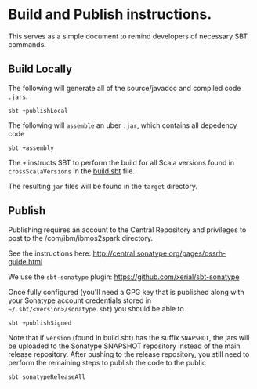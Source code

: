 # Build and Publish instructions.

This serves as a simple document to remind developers of necessary SBT commands.

## Build Locally

The following will generate all of the source/javadoc and compiled code `.jars`. 

```
sbt +publishLocal
```

The following will `assemble` an uber `.jar`, which contains all depedency code

```
sbt +assembly
```

The `+` instructs SBT to perform the build for all Scala versions found in `crossScalaVersions` in 
the [build.sbt](build.sbt) file. 

The resulting `jar` files will be found in the `target` directory. 

## Publish

Publishing requires an account to the Central Repository and privileges to post to the /com/ibm/ibmos2spark
directory. 

See the instructions here: http://central.sonatype.org/pages/ossrh-guide.html

We use the `sbt-sonatype` plugin: https://github.com/xerial/sbt-sonatype

Once fully configured (you'll need a GPG key that is published along with your Sonatype account credentials
stored in `~/.sbt/<version>/sonatype.sbt`) you should be able to 

```
sbt +publishSigned
```

Note that if `version` (found in build.sbt) has the suffix `SNAPSHOT`, the jars will be uploaded to the Sonatype
SNAPSHOT repository instead of the main release repository. After pushing to the release repository, you still
need to perform the remaining steps to publish the code to the public

```
sbt sonatypeReleaseAll
```
